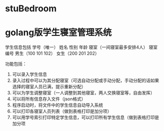 # stuBedroom
# golang版学生寝室管理系统
学生信息包括
学号（唯一）  姓名  性别  年龄  寝室（一间寝室最多安排4人）
寝室编号 男生（100 101 102） 女生（200 201 202）

功能包括：
1. 可以录入学生信息
2. 录入过程中可以为其分配寝室（可选自动分配或手动分配，手动分配的话如果选择的寝室人员已满，提示重新分配）
5. 可以为学生调整寝室（一人调整到其他寝室，两人交换寝室等，自由发挥）
6. 可以将所有信息存入文件（json格式）
7. 程序启动时，将文件中的学生信息自动导入系统
3. 可以打印各寝室人员列表（做到表格打印是加分项）
4. 可以用学号索引打印特定学生信息，可以打印所有学生信息（做到表格打印是加分项

